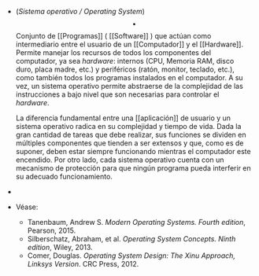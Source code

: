 - (_Sistema operativo / Operating System_) $$\bullet$$  Conjunto de [[Programas]] ( [[Software]] ) que actúan como intermediario entre el usuario de un [[Computador]] y el [[Hardware]]. Permite manejar los recursos de todos los componentes del computador, ya sea _hardware_: internos (CPU, Memoria RAM, disco duro, placa madre, etc.) y periféricos (ratón, monitor, teclado, etc.), como también todos los programas instalados en el computador. A su vez, un sistema operativo permite abstraerse de la complejidad de las instrucciones a bajo nivel que son necesarias para controlar el _hardware_.
  
  La diferencia fundamental entre una [[aplicación]] de usuario y un sistema operativo radica en su complejidad y tiempo de vida. Dada la gran cantidad de tareas que debe realizar, sus funciones se dividen en múltiples componentes que tienden a ser extensos y que, como es de suponer, deben estar siempre funcionando mientras el computador este encendido. Por otro lado, cada sistema operativo cuenta con un mecanismo de protección para que ningún programa pueda interferir en su adecuado funcionamiento.
-
- Véase:
	- Tanenbaum, Andrew S. _Modern Operating Systems. Fourth edition_, Pearson, 2015.
	- Silberschatz, Abraham, et al. _Operating System Concepts. Ninth edition_, Wiley, 2013.
	- Comer, Douglas. _Operating System Design: The Xinu Approach, Linksys Version_. CRC Press, 2012.